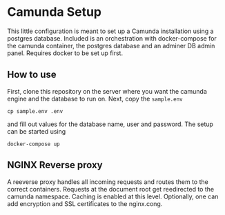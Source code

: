 # Camunda Setup
This little configuration is meant to set up a Camunda installation using a postgres database. 
Included is an orchestration with docker-compose for the camunda container, the postgres database and an adminer DB admin panel. 
Requires docker to be set up first. 

## How to use
First, clone this repository on the server where you want the camunda engine and the database to run on. 
Next, copy the `sample.env` 
```
cp sample.env .env
```
and fill out values for the database name, user and password. The setup can be started using 
```
docker-compose up
```

## NGINX Reverse proxy
A reeverse proxy handles all incoming requests and routes them to the correct containers. Requests at the document root get reedirected to the camunda namespace. Caching is enabled at this level. Optionally, one can add encryption and SSL certificates to the nginx.cong.